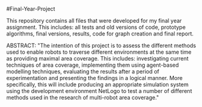 #Final-Year-Project

This repository contains all files that were developed for my final year assignment. This includes: all tests and old versions of code, 
prototype algorithms, final versions, results, code for graph creation and final report.

ABSTRACT:
"The intention of this project is to assess the different methods used to enable robots to
traverse different environments at the same time as providing maximal area coverage. This
includes: investigating current techniques of area coverage, implementing them using
agent-based modelling techniques, evaluating the results after a period of experimentation and
presenting the findings in a logical manner. More specifically, this will include producing an
appropriate simulation system using the development environment NetLogo to test a number
of different methods used in the research of multi-robot area coverage."
